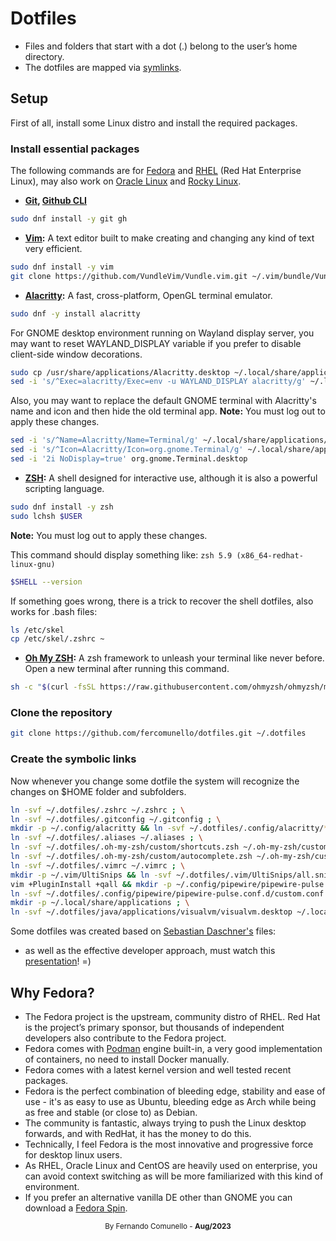 # Dotfiles
* Files and folders that start with a dot (.) belong to the user’s home directory.
* The dotfiles are mapped via [symlinks](https://en.wikipedia.org/wiki/Symbolic_link).

## Setup
First of all, install some Linux distro and install the required packages.

### Install essential packages
The following commands are for [Fedora](https://fedoraproject.org/pt-br/workstation/download/) and
[RHEL](https://developers.redhat.com/products/rhel) (Red Hat Enterprise Linux), may also work on [Oracle Linux](https://www.oracle.com/linux) and [Rocky Linux](https://rockylinux.org).

* **[Git](https://git-scm.com), [Github CLI](https://cli.github.com)**
```sh
sudo dnf install -y git gh
```

* **[Vim](https://www.vim.org):** A text editor built to make creating and changing any kind of text very efficient.
```sh
sudo dnf install -y vim
git clone https://github.com/VundleVim/Vundle.vim.git ~/.vim/bundle/Vundle.vim
```

* **[Alacritty](https://alacritty.org):** A fast, cross-platform, OpenGL terminal emulator.
```sh
sudo dnf -y install alacritty
```

For GNOME desktop environment running on Wayland display server, you may want to reset WAYLAND_DISPLAY variable
if you prefer to disable client-side window decorations.
```sh
sudo cp /usr/share/applications/Alacritty.desktop ~/.local/share/applications
sed -i 's/^Exec=alacritty/Exec=env -u WAYLAND_DISPLAY alacritty/g' ~/.local/share/applications/Alacritty.desktop
```

Also, you may want to replace the default GNOME terminal with Alacritty's name and icon and then hide the old terminal app.
**Note:** You must log out to apply these changes.

```sh
sed -i 's/^Name=Alacritty/Name=Terminal/g' ~/.local/share/applications/Alacritty.desktop; \
sed -i 's/^Icon=Alacritty/Icon=org.gnome.Terminal/g' ~/.local/share/applications/Alacritty.desktop; \
sed -i '2i NoDisplay=true' org.gnome.Terminal.desktop
```

* **[ZSH](https://www.zsh.org):** A shell designed for interactive use, although it is also a powerful scripting language.
```sh
sudo dnf install -y zsh
sudo lchsh $USER
```

**Note:** You must log out to apply these changes.

This command should display something like: `zsh 5.9 (x86_64-redhat-linux-gnu)`
```sh
$SHELL --version
```

If something goes wrong, there is a trick to recover the shell dotfiles, also works for .bash files:
```sh
ls /etc/skel
cp /etc/skel/.zshrc ~
```

* **[Oh My ZSH](https://ohmyz.sh):** A zsh framework to unleash your terminal like never before.
Open a new terminal after running this command.
```sh
sh -c "$(curl -fsSL https://raw.githubusercontent.com/ohmyzsh/ohmyzsh/master/tools/install.sh)"
```

### Clone the repository
```sh
git clone https://github.com/fercomunello/dotfiles.git ~/.dotfiles
```

### Create the symbolic links
Now whenever you change some dotfile the system will recognize the changes on $HOME folder and subfolders.
```sh
ln -svf ~/.dotfiles/.zshrc ~/.zshrc ; \
ln -svf ~/.dotfiles/.gitconfig ~/.gitconfig ; \
mkdir -p ~/.config/alacritty && ln -svf ~/.dotfiles/.config/alacritty/* ~/.config/alacritty/* ; \
ln -svf ~/.dotfiles/.aliases ~/.aliases ; \
ln -svf ~/.dotfiles/.oh-my-zsh/custom/shortcuts.zsh ~/.oh-my-zsh/custom/shortcuts.zsh ; \
ln -svf ~/.dotfiles/.oh-my-zsh/custom/autocomplete.zsh ~/.oh-my-zsh/custom/autocomplete.zsh ; \
ln -svf ~/.dotfiles/.vimrc ~/.vimrc ; \
mkdir -p ~/.vim/UltiSnips && ln -svf ~/.dotfiles/.vim/UltiSnips/all.snippets ~/.vim/UltiSnips/all.snippets ; \
vim +PluginInstall +qall && mkdir -p ~/.config/pipewire/pipewire-pulse.conf.d ; \
ln -svf ~/.dotfiles/.config/pipewire/pipewire-pulse.conf.d/custom.conf ~/.config/pipewire/pipewire-pulse.conf.d/custom.conf ; \
mkdir -p ~/.local/share/applications ; \
ln -svf ~/.dotfiles/java/applications/visualvm/visualvm.desktop ~/.local/share/applications/visualvm.desktop
```

Some dotfiles was created based on [Sebastian Daschner's](https://github.com/sdaschner/dotfiles) files:
 - as well as the effective developer approach, must watch this [presentation](https://www.youtube.com/live/mt4K6gHj5gE)! =)

## Why Fedora?
* The Fedora project is the upstream, community distro of RHEL. Red Hat is the project’s primary sponsor, but thousands of independent developers also
contribute to the Fedora project.
* Fedora comes with [Podman](https://podman.io) engine built-in, a very good implementation of containers, no need to install Docker manually.
* Fedora comes with a latest kernel version and well tested recent packages. 
* Fedora is the perfect combination of bleeding edge, stability and ease of use - it's as easy to use as Ubuntu, bleeding edge as Arch while being as free and stable (or close to) as Debian.
* The community is fantastic, always trying to push the Linux desktop forwards, and with RedHat, it has the money to do this.
* Technically, I feel Fedora is the most innovative and progressive force for desktop linux users.
* As RHEL, Oracle Linux and CentOS are heavily used on enterprise, you can avoid context switching as will be more familiarized with this kind of environment.
* If you prefer an alternative vanilla DE other than GNOME you can download a [Fedora Spin](https://fedoraproject.org/spins).


<div align="center">
  <small>By Fernando Comunello - <strong>Aug/2023</strong></small><br>
</div>

